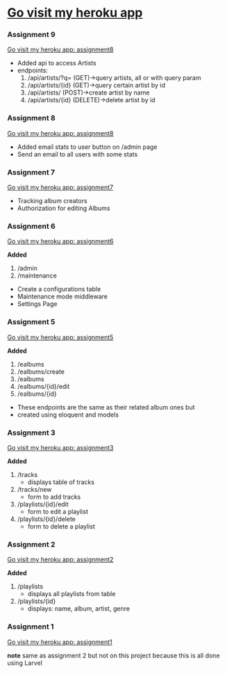 # [Go visit my heroku app](https://hern784-itp405.herokuapp.com/)

### Assignment 9
[Go visit my heroku app: assignment8](https://hern784-itp405.herokuapp.com/)

* Added api to access Artists
* endpoints:
    1. /api/artists/?q=     (GET)->query artists, all or with query param
    2. /api/artists/{id}    (GET)->query certain artist by id
    3. /api/artists/        (POST)->create artist by name
    4. /api/artists/{id}    (DELETE)->delete artist by id
 
### Assignment 8
[Go visit my heroku app: assignment8](https://hern784-itp405.herokuapp.com/)

* Added email stats to user button on /admin page
* Send an email to all users with some stats

### Assignment 7
[Go visit my heroku app: assignment7](https://hern784-itp405.herokuapp.com/)

* Tracking album creators
* Authorization for editing Albums

### Assignment 6
[Go visit my heroku app: assignment6](https://hern784-itp405.herokuapp.com/)

**Added**
1. /admin
2. /maintenance
 
* Create a configurations table
* Maintenance mode middleware
* Settings Page
 
### Assignment 5
[Go visit my heroku app: assignment5](https://hern784-itp405.herokuapp.com/)

**Added**
1. /ealbums
2. /ealbums/create
3. /ealbums
4. /ealbums/{id}/edit
5. /ealbums/{id}

* These endpoints are the same as their related album ones but
* created using eloquent and models

### Assignment 3
[Go visit my heroku app: assignment3](https://hern784-itp405.herokuapp.com/)

**Added**
1. /tracks
    - displays table of tracks
2. /tracks/new
    - form to add tracks
3. /playlists/{id}/edit
    - form to edit a playlist
4. /playlists/{id}/delete
    - form to delete a playlist


### Assignment 2

[Go visit my heroku app: assignment2](https://hern784-itp405.herokuapp.com/playlists)

**Added**
1. /playlists
    - displays all playlists from table
2. /playlists/{id}
    - displays: name, album, artist, genre

### Assignment 1

[Go visit my heroku app: assignment1]( https://hern784-itp405-assignment1.herokuapp.com/j )

**note** same as assignment 2 but not on this project because this is all done using Larvel

